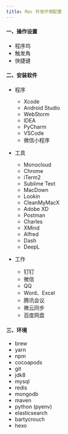 ```yaml
---
title: Mac 开发环境配置
---
```

#### 一、操作设置
* 程序坞
* 触发角
* 快捷键

#### 二、安装软件
* 程序
	* Xcode
	* Android Studio 
	* WebStorm
	* IDEA
	* PyCharm
	* VSCode
	* 微信小程序
	
* 工具 
	* Monocloud 
	* Chrome
	* iTerm2
	* Sublime Text
	* MacDown
	* Lookin
	* CleanMyMacX
	* Adobe XD
	* Postman
	* Charles
	* XMind
	* Alfred
	* Dash
	* DeepL
	
*  工作
	* 钉钉
	* 微信
	* QQ
	* Word、Excel
	* 腾讯会议
	* 微云同步
	* 百度网盘

#### 三、环境
* brew
* yarn
* npm
* cocoapods
* git
* jdk8
* mysql
* redis
* mongodb
* maven
* python (pyenv)
* elasticsearch
* bartycrouch
* hexo